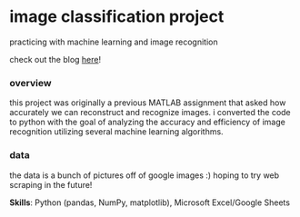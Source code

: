 # image classification project
practicing with machine learning and image recognition

check out the blog [here](https://chloerushing.wixsite.com/da-portfolio/image-recognition-series)!

### overview
this project was originally a previous MATLAB assignment that asked how accurately we can reconstruct and recognize images. i converted the code to python with the goal of analyzing the accuracy and efficiency of image recognition utilizing several machine learning algorithms.

### data
the data is a bunch of pictures off of google images :) hoping to try web scraping in the future!

**Skills**: Python (pandas, NumPy, matplotlib), Microsoft Excel/Google Sheets